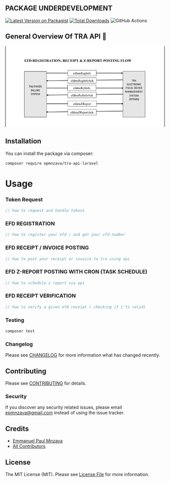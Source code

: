 ## PACKAGE UNDERDEVELOPMENT

[![Latest Version on Packagist](https://img.shields.io/packagist/v/epmnzava/tra-api-laravel.svg?style=flat-square)](https://packagist.org/packages/epmnzava/tra-api-laravel)
[![Total Downloads](https://img.shields.io/packagist/dt/epmnzava/tra-api-laravel.svg?style=flat-square)](https://packagist.org/packages/epmnzava/tra-api-laravel)
![GitHub Actions](https://github.com/dbrax/tra-api-laravel/actions/workflows/main.yml/badge.svg)

## General Overview Of TRA API 🚀

<img src="https://github.com/dbrax/tra-api-laravel/blob/main/assets/Screenshot%202022-02-23%20at%2020.44.42.png"/>

## Installation

You can install the package via composer:

```bash
composer require epmnzava/tra-api-laravel
```

# Usage

### Token Request

```php
// how to request and handle tokens
```

### EFD REGISTRATION

```php
// how to register your efd / and get your vfd number
```

### EFD RECEIPT / INVOICE POSTING

```php
// how to post your receipt or invoice to tra using api
```

### EFD Z-REPORT POSTING WITH CRON (TASK SCHEDULE)

```php
// how to schedule z report via api
```

### EFD RECEIPT VERIFICATION

```php
// how to verify a given efd receipt ( checking if i'ts valid)

```

### Testing

```bash
composer test
```

### Changelog

Please see [CHANGELOG](CHANGELOG.md) for more information what has changed recently.

## Contributing

Please see [CONTRIBUTING](CONTRIBUTING.md) for details.

### Security

If you discover any security related issues, please email epmnzava@gmail.com instead of using the issue tracker.

## Credits

- [Emmanuel Paul Mnzava](https://github.com/epmnzava)
- [All Contributors](../../contributors)

## License

The MIT License (MIT). Please see [License File](LICENSE.md) for more information.
